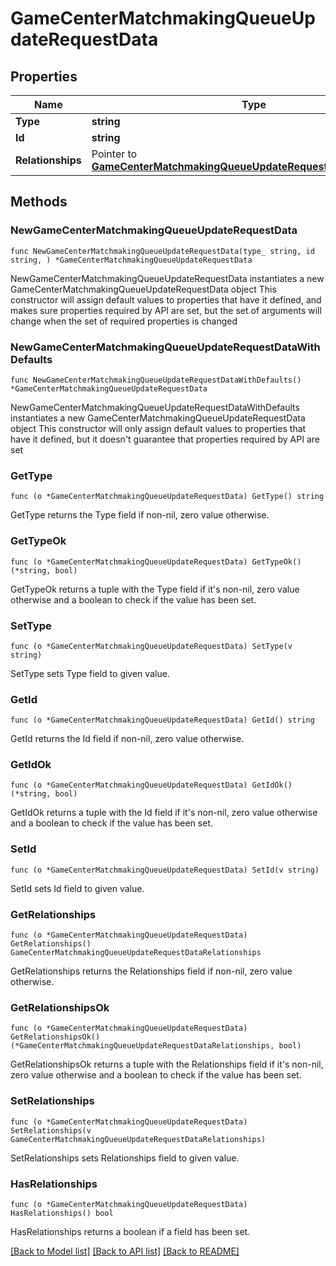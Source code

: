 # GameCenterMatchmakingQueueUpdateRequestData

## Properties

Name | Type | Description | Notes
------------ | ------------- | ------------- | -------------
**Type** | **string** |  | 
**Id** | **string** |  | 
**Relationships** | Pointer to [**GameCenterMatchmakingQueueUpdateRequestDataRelationships**](GameCenterMatchmakingQueueUpdateRequestDataRelationships.md) |  | [optional] 

## Methods

### NewGameCenterMatchmakingQueueUpdateRequestData

`func NewGameCenterMatchmakingQueueUpdateRequestData(type_ string, id string, ) *GameCenterMatchmakingQueueUpdateRequestData`

NewGameCenterMatchmakingQueueUpdateRequestData instantiates a new GameCenterMatchmakingQueueUpdateRequestData object
This constructor will assign default values to properties that have it defined,
and makes sure properties required by API are set, but the set of arguments
will change when the set of required properties is changed

### NewGameCenterMatchmakingQueueUpdateRequestDataWithDefaults

`func NewGameCenterMatchmakingQueueUpdateRequestDataWithDefaults() *GameCenterMatchmakingQueueUpdateRequestData`

NewGameCenterMatchmakingQueueUpdateRequestDataWithDefaults instantiates a new GameCenterMatchmakingQueueUpdateRequestData object
This constructor will only assign default values to properties that have it defined,
but it doesn't guarantee that properties required by API are set

### GetType

`func (o *GameCenterMatchmakingQueueUpdateRequestData) GetType() string`

GetType returns the Type field if non-nil, zero value otherwise.

### GetTypeOk

`func (o *GameCenterMatchmakingQueueUpdateRequestData) GetTypeOk() (*string, bool)`

GetTypeOk returns a tuple with the Type field if it's non-nil, zero value otherwise
and a boolean to check if the value has been set.

### SetType

`func (o *GameCenterMatchmakingQueueUpdateRequestData) SetType(v string)`

SetType sets Type field to given value.


### GetId

`func (o *GameCenterMatchmakingQueueUpdateRequestData) GetId() string`

GetId returns the Id field if non-nil, zero value otherwise.

### GetIdOk

`func (o *GameCenterMatchmakingQueueUpdateRequestData) GetIdOk() (*string, bool)`

GetIdOk returns a tuple with the Id field if it's non-nil, zero value otherwise
and a boolean to check if the value has been set.

### SetId

`func (o *GameCenterMatchmakingQueueUpdateRequestData) SetId(v string)`

SetId sets Id field to given value.


### GetRelationships

`func (o *GameCenterMatchmakingQueueUpdateRequestData) GetRelationships() GameCenterMatchmakingQueueUpdateRequestDataRelationships`

GetRelationships returns the Relationships field if non-nil, zero value otherwise.

### GetRelationshipsOk

`func (o *GameCenterMatchmakingQueueUpdateRequestData) GetRelationshipsOk() (*GameCenterMatchmakingQueueUpdateRequestDataRelationships, bool)`

GetRelationshipsOk returns a tuple with the Relationships field if it's non-nil, zero value otherwise
and a boolean to check if the value has been set.

### SetRelationships

`func (o *GameCenterMatchmakingQueueUpdateRequestData) SetRelationships(v GameCenterMatchmakingQueueUpdateRequestDataRelationships)`

SetRelationships sets Relationships field to given value.

### HasRelationships

`func (o *GameCenterMatchmakingQueueUpdateRequestData) HasRelationships() bool`

HasRelationships returns a boolean if a field has been set.


[[Back to Model list]](../README.md#documentation-for-models) [[Back to API list]](../README.md#documentation-for-api-endpoints) [[Back to README]](../README.md)


